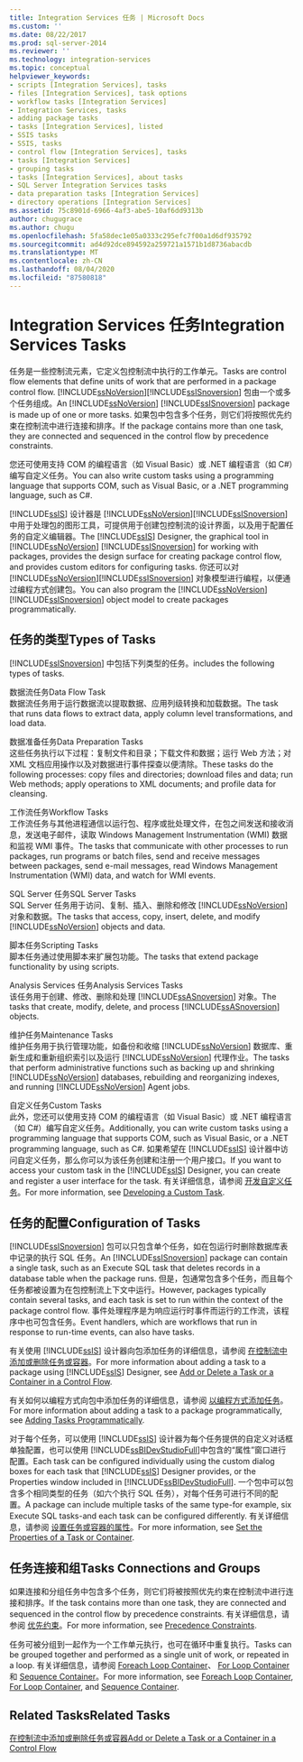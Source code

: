 ```yaml
---
title: Integration Services 任务 | Microsoft Docs
ms.custom: ''
ms.date: 08/22/2017
ms.prod: sql-server-2014
ms.reviewer: ''
ms.technology: integration-services
ms.topic: conceptual
helpviewer_keywords:
- scripts [Integration Services], tasks
- files [Integration Services], task options
- workflow tasks [Integration Services]
- Integration Services, tasks
- adding package tasks
- tasks [Integration Services], listed
- SSIS tasks
- SSIS, tasks
- control flow [Integration Services], tasks
- tasks [Integration Services]
- grouping tasks
- tasks [Integration Services], about tasks
- SQL Server Integration Services tasks
- data preparation tasks [Integration Services]
- directory operations [Integration Services]
ms.assetid: 75c8901d-6966-4af3-abe5-10af6dd9313b
author: chugugrace
ms.author: chugu
ms.openlocfilehash: 5fa58dec1e05a0333c295efc7f00a1d6df935792
ms.sourcegitcommit: ad4d92dce894592a259721a1571b1d8736abacdb
ms.translationtype: MT
ms.contentlocale: zh-CN
ms.lasthandoff: 08/04/2020
ms.locfileid: "87580818"
---
```

# <a name="integration-services-tasks"></a><span data-ttu-id="7891c-102">Integration Services 任务</span><span class="sxs-lookup"><span data-stu-id="7891c-102">Integration Services Tasks</span></span>
  <span data-ttu-id="7891c-103">任务是一些控制流元素，它定义包控制流中执行的工作单元。</span><span class="sxs-lookup"><span data-stu-id="7891c-103">Tasks are control flow elements that define units of work that are performed in a package control flow.</span></span> <span data-ttu-id="7891c-104">[!INCLUDE[ssNoVersion](../../includes/ssnoversion-md.md)][!INCLUDE[ssISnoversion](../../includes/ssisnoversion-md.md)] 包由一个或多个任务组成。</span><span class="sxs-lookup"><span data-stu-id="7891c-104">An [!INCLUDE[ssNoVersion](../../includes/ssnoversion-md.md)] [!INCLUDE[ssISnoversion](../../includes/ssisnoversion-md.md)] package is made up of one or more tasks.</span></span> <span data-ttu-id="7891c-105">如果包中包含多个任务，则它们将按照优先约束在控制流中进行连接和排序。</span><span class="sxs-lookup"><span data-stu-id="7891c-105">If the package contains more than one task, they are connected and sequenced in the control flow by precedence constraints.</span></span>  
  
 <span data-ttu-id="7891c-106">您还可使用支持 COM 的编程语言（如 Visual Basic）或 .NET 编程语言（如 C#）编写自定义任务。</span><span class="sxs-lookup"><span data-stu-id="7891c-106">You can also write custom tasks using a programming language that supports COM, such as Visual Basic, or a .NET programming language, such as C#.</span></span>  
  
 <span data-ttu-id="7891c-107">[!INCLUDE[ssIS](../../includes/ssis-md.md)] 设计器是 [!INCLUDE[ssNoVersion](../../includes/ssnoversion-md.md)][!INCLUDE[ssISnoversion](../../includes/ssisnoversion-md.md)] 中用于处理包的图形工具，可提供用于创建包控制流的设计界面，以及用于配置任务的自定义编辑器。</span><span class="sxs-lookup"><span data-stu-id="7891c-107">The [!INCLUDE[ssIS](../../includes/ssis-md.md)] Designer, the graphical tool in [!INCLUDE[ssNoVersion](../../includes/ssnoversion-md.md)] [!INCLUDE[ssISnoversion](../../includes/ssisnoversion-md.md)] for working with packages, provides the design surface for creating package control flow, and provides custom editors for configuring tasks.</span></span> <span data-ttu-id="7891c-108">你还可以对 [!INCLUDE[ssNoVersion](../../includes/ssnoversion-md.md)][!INCLUDE[ssISnoversion](../../includes/ssisnoversion-md.md)] 对象模型进行编程，以便通过编程方式创建包。</span><span class="sxs-lookup"><span data-stu-id="7891c-108">You can also program the [!INCLUDE[ssNoVersion](../../includes/ssnoversion-md.md)] [!INCLUDE[ssISnoversion](../../includes/ssisnoversion-md.md)] object model to create packages programmatically.</span></span>  
  
## <a name="types-of-tasks"></a><span data-ttu-id="7891c-109">任务的类型</span><span class="sxs-lookup"><span data-stu-id="7891c-109">Types of Tasks</span></span>  
 [!INCLUDE[ssISnoversion](../../includes/ssisnoversion-md.md)] <span data-ttu-id="7891c-110">中包括下列类型的任务。</span><span class="sxs-lookup"><span data-stu-id="7891c-110">includes the following types of tasks.</span></span>  
  
 <span data-ttu-id="7891c-111">数据流任务</span><span class="sxs-lookup"><span data-stu-id="7891c-111">Data Flow Task</span></span>  
 <span data-ttu-id="7891c-112">数据流任务用于运行数据流以提取数据、应用列级转换和加载数据。</span><span class="sxs-lookup"><span data-stu-id="7891c-112">The task that runs data flows to extract data, apply column level transformations, and load data.</span></span>  
  
 <span data-ttu-id="7891c-113">数据准备任务</span><span class="sxs-lookup"><span data-stu-id="7891c-113">Data Preparation Tasks</span></span>  
 <span data-ttu-id="7891c-114">这些任务执行以下过程：复制文件和目录；下载文件和数据；运行 Web 方法；对 XML 文档应用操作以及对数据进行事件探查以便清除。</span><span class="sxs-lookup"><span data-stu-id="7891c-114">These tasks do the following processes: copy files and directories; download files and data; run Web methods; apply operations to XML documents; and profile data for cleansing.</span></span>  
  
 <span data-ttu-id="7891c-115">工作流任务</span><span class="sxs-lookup"><span data-stu-id="7891c-115">Workflow Tasks</span></span>  
 <span data-ttu-id="7891c-116">工作流任务与其他进程通信以运行包、程序或批处理文件，在包之间发送和接收消息，发送电子邮件，读取 Windows Management Instrumentation (WMI) 数据和监视 WMI 事件。</span><span class="sxs-lookup"><span data-stu-id="7891c-116">The tasks that communicate with other processes to run packages, run programs or batch files, send and receive messages between packages, send e-mail messages, read Windows Management Instrumentation (WMI) data, and watch for WMI events.</span></span>  
  
 <span data-ttu-id="7891c-117">SQL Server 任务</span><span class="sxs-lookup"><span data-stu-id="7891c-117">SQL Server Tasks</span></span>  
 <span data-ttu-id="7891c-118">SQL Server 任务用于访问、复制、插入、删除和修改 [!INCLUDE[ssNoVersion](../../includes/ssnoversion-md.md)] 对象和数据。</span><span class="sxs-lookup"><span data-stu-id="7891c-118">The tasks that access, copy, insert, delete, and modify [!INCLUDE[ssNoVersion](../../includes/ssnoversion-md.md)] objects and data.</span></span>  
  
 <span data-ttu-id="7891c-119">脚本任务</span><span class="sxs-lookup"><span data-stu-id="7891c-119">Scripting Tasks</span></span>  
 <span data-ttu-id="7891c-120">脚本任务通过使用脚本来扩展包功能。</span><span class="sxs-lookup"><span data-stu-id="7891c-120">The tasks that extend package functionality by using scripts.</span></span>  
  
 <span data-ttu-id="7891c-121">Analysis Services 任务</span><span class="sxs-lookup"><span data-stu-id="7891c-121">Analysis Services Tasks</span></span>  
 <span data-ttu-id="7891c-122">该任务用于创建、修改、删除和处理 [!INCLUDE[ssASnoversion](../../includes/ssasnoversion-md.md)] 对象。</span><span class="sxs-lookup"><span data-stu-id="7891c-122">The tasks that create, modify, delete, and process [!INCLUDE[ssASnoversion](../../includes/ssasnoversion-md.md)] objects.</span></span>  
  
 <span data-ttu-id="7891c-123">维护任务</span><span class="sxs-lookup"><span data-stu-id="7891c-123">Maintenance Tasks</span></span>  
 <span data-ttu-id="7891c-124">维护任务用于执行管理功能，如备份和收缩 [!INCLUDE[ssNoVersion](../../includes/ssnoversion-md.md)] 数据库、重新生成和重新组织索引以及运行 [!INCLUDE[ssNoVersion](../../includes/ssnoversion-md.md)] 代理作业。</span><span class="sxs-lookup"><span data-stu-id="7891c-124">The tasks that perform administrative functions such as backing up and shrinking [!INCLUDE[ssNoVersion](../../includes/ssnoversion-md.md)] databases, rebuilding and reorganizing indexes, and running [!INCLUDE[ssNoVersion](../../includes/ssnoversion-md.md)] Agent jobs.</span></span>  
  
 <span data-ttu-id="7891c-125">自定义任务</span><span class="sxs-lookup"><span data-stu-id="7891c-125">Custom Tasks</span></span>  
 <span data-ttu-id="7891c-126">此外，您还可以使用支持 COM 的编程语言（如 Visual Basic）或 .NET 编程语言（如 C#）编写自定义任务。</span><span class="sxs-lookup"><span data-stu-id="7891c-126">Additionally, you can write custom tasks using a programming language that supports COM, such as Visual Basic, or a .NET programming language, such as C#.</span></span> <span data-ttu-id="7891c-127">如果希望在 [!INCLUDE[ssIS](../../includes/ssis-md.md)] 设计器中访问自定义任务，那么你可以为该任务创建和注册一个用户接口。</span><span class="sxs-lookup"><span data-stu-id="7891c-127">If you want to access your custom task in the [!INCLUDE[ssIS](../../includes/ssis-md.md)] Designer, you can create and register a user interface for the task.</span></span> <span data-ttu-id="7891c-128">有关详细信息，请参阅 [开发自定义任务](../extending-packages-custom-objects/task/developing-a-custom-task.md)。</span><span class="sxs-lookup"><span data-stu-id="7891c-128">For more information, see [Developing a Custom Task](../extending-packages-custom-objects/task/developing-a-custom-task.md).</span></span>  
  
## <a name="configuration-of-tasks"></a><span data-ttu-id="7891c-129">任务的配置</span><span class="sxs-lookup"><span data-stu-id="7891c-129">Configuration of Tasks</span></span>  
 <span data-ttu-id="7891c-130">[!INCLUDE[ssISnoversion](../../includes/ssisnoversion-md.md)] 包可以只包含单个任务，如在包运行时删除数据库表中记录的执行 SQL 任务。</span><span class="sxs-lookup"><span data-stu-id="7891c-130">An [!INCLUDE[ssISnoversion](../../includes/ssisnoversion-md.md)] package can contain a single task, such as an Execute SQL task that deletes records in a database table when the package runs.</span></span> <span data-ttu-id="7891c-131">但是，包通常包含多个任务，而且每个任务都被设置为在包控制流上下文中运行。</span><span class="sxs-lookup"><span data-stu-id="7891c-131">However, packages typically contain several tasks, and each task is set to run within the context of the package control flow.</span></span> <span data-ttu-id="7891c-132">事件处理程序是为响应运行时事件而运行的工作流，该程序中也可包含任务。</span><span class="sxs-lookup"><span data-stu-id="7891c-132">Event handlers, which are workflows that run in response to run-time events, can also have tasks.</span></span>  
  
 <span data-ttu-id="7891c-133">有关使用 [!INCLUDE[ssIS](../../includes/ssis-md.md)] 设计器向包添加任务的详细信息，请参阅 [在控制流中添加或删除任务或容器](add-or-delete-a-task-or-a-container-in-a-control-flow.md)。</span><span class="sxs-lookup"><span data-stu-id="7891c-133">For more information about adding a task to a package using [!INCLUDE[ssIS](../../includes/ssis-md.md)] Designer, see [Add or Delete a Task or a Container in a Control Flow](add-or-delete-a-task-or-a-container-in-a-control-flow.md).</span></span>  
  
 <span data-ttu-id="7891c-134">有关如何以编程方式向包中添加任务的详细信息，请参阅 [以编程方式添加任务](../building-packages-programmatically/adding-tasks-programmatically.md)。</span><span class="sxs-lookup"><span data-stu-id="7891c-134">For more information about adding a task to a package programmatically, see [Adding Tasks Programmatically](../building-packages-programmatically/adding-tasks-programmatically.md).</span></span>  
  
 <span data-ttu-id="7891c-135">对于每个任务，可以使用 [!INCLUDE[ssIS](../../includes/ssis-md.md)] 设计器为每个任务提供的自定义对话框单独配置，也可以使用 [!INCLUDE[ssBIDevStudioFull](../../includes/ssbidevstudiofull-md.md)]中包含的“属性”窗口进行配置。</span><span class="sxs-lookup"><span data-stu-id="7891c-135">Each task can be configured individually using the custom dialog boxes for each task that [!INCLUDE[ssIS](../../includes/ssis-md.md)] Designer provides, or the Properties window included in [!INCLUDE[ssBIDevStudioFull](../../includes/ssbidevstudiofull-md.md)].</span></span> <span data-ttu-id="7891c-136">一个包中可以包含多个相同类型的任务（如六个执行 SQL 任务），对每个任务可进行不同的配置。</span><span class="sxs-lookup"><span data-stu-id="7891c-136">A package can include multiple tasks of the same type-for example, six Execute SQL tasks-and each task can be configured differently.</span></span> <span data-ttu-id="7891c-137">有关详细信息，请参阅 [设置任务或容器的属性](../set-the-properties-of-a-task-or-container.md)。</span><span class="sxs-lookup"><span data-stu-id="7891c-137">For more information, see [Set the Properties of a Task or Container](../set-the-properties-of-a-task-or-container.md).</span></span>  
  
## <a name="tasks-connections-and-groups"></a><span data-ttu-id="7891c-138">任务连接和组</span><span class="sxs-lookup"><span data-stu-id="7891c-138">Tasks Connections and Groups</span></span>  
 <span data-ttu-id="7891c-139">如果连接和分组任务中包含多个任务，则它们将被按照优先约束在控制流中进行连接和排序。</span><span class="sxs-lookup"><span data-stu-id="7891c-139">If the task contains more than one task, they are connected and sequenced in the control flow by precedence constraints.</span></span> <span data-ttu-id="7891c-140">有关详细信息，请参阅 [优先约束](precedence-constraints.md)。</span><span class="sxs-lookup"><span data-stu-id="7891c-140">For more information, see [Precedence Constraints](precedence-constraints.md).</span></span>  
  
 <span data-ttu-id="7891c-141">任务可被分组到一起作为一个工作单元执行，也可在循环中重复执行。</span><span class="sxs-lookup"><span data-stu-id="7891c-141">Tasks can be grouped together and performed as a single unit of work, or repeated in a loop.</span></span> <span data-ttu-id="7891c-142">有关详细信息，请参阅 [Foreach Loop Container](foreach-loop-container.md)、 [For Loop Container](for-loop-container.md)和 [Sequence Container](sequence-container.md)。</span><span class="sxs-lookup"><span data-stu-id="7891c-142">For more information, see [Foreach Loop Container](foreach-loop-container.md), [For Loop Container](for-loop-container.md), and [Sequence Container](sequence-container.md).</span></span>  
  
## <a name="related-tasks"></a><span data-ttu-id="7891c-143">Related Tasks</span><span class="sxs-lookup"><span data-stu-id="7891c-143">Related Tasks</span></span>  
 [<span data-ttu-id="7891c-144">在控制流中添加或删除任务或容器</span><span class="sxs-lookup"><span data-stu-id="7891c-144">Add or Delete a Task or a Container in a Control Flow</span></span>](add-or-delete-a-task-or-a-container-in-a-control-flow.md)  
  
  
